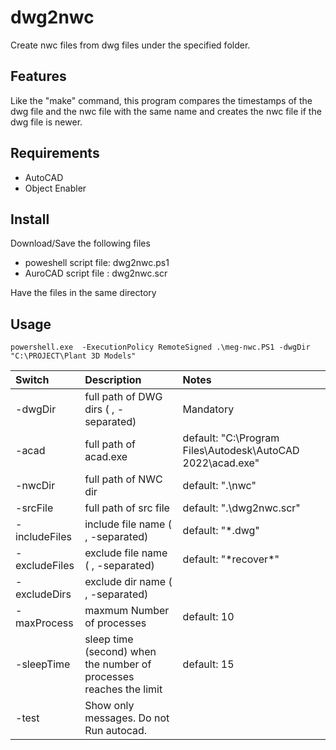 # dwg2nwc
Create nwc files from dwg files under the specified folder.

## Features
Like the "make" command,
this program compares the timestamps of the dwg file and the nwc file
with the same name and creates the nwc file if the dwg file is newer.

## Requirements
- AutoCAD
- Object Enabler

## Install
Download/Save the following files
- poweshell script file: dwg2nwc.ps1
- AuroCAD script file : dwg2nwc.scr

Have the files in the same directory

## Usage
```
powershell.exe  -ExecutionPolicy RemoteSigned .\meg-nwc.PS1 -dwgDir "C:\PROJECT\Plant 3D Models"
```

|Switch   |Description   |Notes   |
|:---|:---|:---|
| -dwgDir|full path of DWG dirs ( , -separated)|Mandatory|
| -acad|full path of acad.exe|default: "C:\Program Files\Autodesk\AutoCAD 2022\acad.exe"|
| -nwcDir|full path of NWC dir|default: ".\nwc"|
| -srcFile|full path of src file|default: ".\dwg2nwc.scr"|
| -includeFiles|include file name ( , -separated)|default: "*.dwg"|
| -excludeFiles|exclude file name ( , -separated)|default: "\*recover\*"|
| -excludeDirs|exclude dir name ( , -separated)||
| -maxProcess|maxmum Number of processes|default: 10|
| -sleepTime|sleep time (second) when the number of processes reaches the limit|default: 15|
| -test|Show only messages. Do not Run autocad.||
